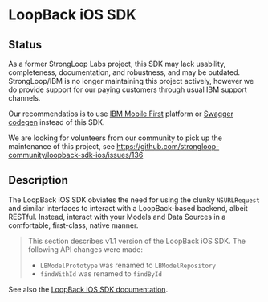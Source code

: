 # LoopBack iOS SDK

## Status

As a former StrongLoop Labs project, this SDK may lack usability, completeness, documentation, and robustness, and may be outdated. StrongLoop/IBM is no longer maintaining this project actively, however we do provide support for our paying customers through usual IBM support channels.

Our recommendatios is to use [IBM Mobile First](https://www.ibm.com/mobile) platform or [Swagger codegen](https://github.com/swagger-api/swagger-codegen) instead of this SDK.

We are looking for volunteers from our community to pick up the maintenance of this project, see https://github.com/strongloop-community/loopback-sdk-ios/issues/136

## Description

The LoopBack iOS SDK obviates the need for using the clunky `NSURLRequest` and
similar interfaces to interact with a LoopBack-based backend, albeit RESTful.
Instead, interact with your Models and Data Sources in a comfortable,
first-class, native manner.

> This section describes v1.1 version of the LoopBack iOS SDK. The following API
> changes were made:
>
>  - `LBModelPrototype` was renamed to `LBModelRepository`
>  - `findWithId` was renamed to `findById`

See also the [LoopBack iOS SDK documentation](http://loopback.io/doc/en/lb3/iOS-SDK.html). 
